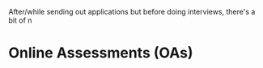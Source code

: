 After/while sending out applications but before doing interviews, there's a bit of n
# Online Assessments (OAs)
